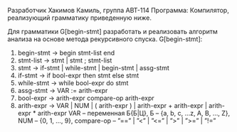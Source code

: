 Разработчик Хакимов Камиль, группа АВТ-114
Программа: Компилятор, реализующий грамматику приведенную ниже.


Для грамматики G[begin-stmt] разработать и реализовать алгоритм
анализа на основе метода рекурсивного спуска.
G[begin-stmt]:
1. begin-stmt → begin stmt-list end
2. stmt-list → stmt | stmt ; stmt-list
3. stmt → if-stmt | while-stmt | begin-stmt | assg-stmt
4. if-stmt → if bool-expr then stmt else stmt
5. while-stmt → while bool-expr do stmt
6. assg-stmt → VAR := arith-expr
7. bool-expr → arith-expr compare-op arith-expr
8. arith-expr → VAR | NUM | ( arith-expr ) | arith-expr + arith-expr |
arith-expr * arith-expr
VAR – переменная Б{Б|Ц}, Б – {a, b, c, ...z, A, B, …, Z}, NUM – {0, 1,
…, 9}, compare-op – ”==” | ”<” | ”<=” | ”>” | ”>=” | ”!=”
